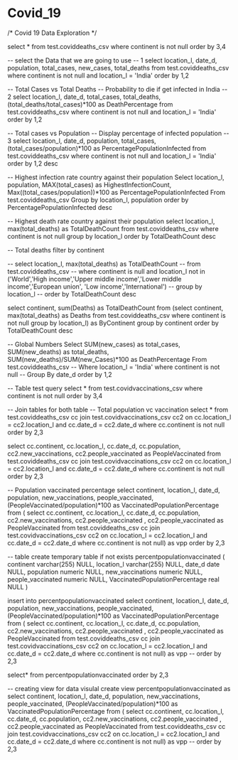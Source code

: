 # Covid_19
/* Covid 19 Data Exploration */

select *
from test.coviddeaths_csv
where continent is not null
order by 3,4

-- select the Data that we are going to use
-- 1
select location_l, date_d, population, total_cases, new_cases, total_deaths
from test.coviddeaths_csv
where continent is not null and location_l = 'India'
order by 1,2

-- Total Cases vs Total Deaths
-- Probability to die if get infected in India
-- 2
select location_l, date_d, total_cases, total_deaths, (total_deaths/total_cases)*100 as DeathPercentage
from test.coviddeaths_csv
where continent is not null and location_l = 'India'
order by 1,2

-- Total cases vs Population
-- Display percentage of infected population
-- 3
select location_l, date_d, population, total_cases, (total_cases/population)*100 as PercentagePopulationInfected
from test.coviddeaths_csv
where continent is not null and location_l = 'India'
order by 1,2 desc

-- Highest infection rate country against their population
Select location_l, population, MAX(total_cases) as HighestInfectionCount, Max((total_cases/population))*100 as PercentagePopulationInfected
From test.coviddeaths_csv
Group by location_l, population
order by PercentagePopulationInfected desc

-- Highest death rate country against their population
select location_l, max(total_deaths) as TotalDeathCount 
from test.coviddeaths_csv
where continent is not null
group by location_l
order by TotalDeathCount desc

-- Total deaths filter by continent

-- select location_l, max(total_deaths) as TotalDeathCount 
-- from test.coviddeaths_csv
-- where continent is null and location_l not in ('World','High income','Upper middle income','Lower middle income','European union', 'Low income','International')
-- group by location_l
-- order by TotalDeathCount desc

select continent, sum(Deaths) as TotalDeathCount
from (select continent, max(total_deaths) as Deaths
from test.coviddeaths_csv
where continent is not null
group by location_l) as ByContinent
group by continent
order by TotalDeathCount desc

-- Global Numbers
Select SUM(new_cases) as total_cases, SUM(new_deaths) as total_deaths, SUM(new_deaths)/SUM(new_Cases)*100 as DeathPercentage
From test.coviddeaths_csv
-- Where location_l = 'India'
where continent is not null 
-- Group By date_d
order by 1,2

-- Table test query
select *
from test.covidvaccinations_csv
where continent is not null
order by 3,4

-- Join tables for both table
-- Total population vc vaccination
select *
from test.coviddeaths_csv cc 
join test.covidvaccinations_csv cc2 
  on cc.location_l = cc2.location_l 
  and cc.date_d = cc2.date_d 
  where cc.continent is not null 
  order by 2,3

select cc.continent, cc.location_l, cc.date_d, cc.population, cc2.new_vaccinations, cc2.people_vaccinated as PeopleVaccinated
from test.coviddeaths_csv cc 
join test.covidvaccinations_csv cc2 
  on cc.location_l = cc2.location_l 
  and cc.date_d = cc2.date_d 
where cc.continent is not null  
order by 2,3

-- Population vaccinated percentage
select continent, location_l, date_d, population, new_vaccinations, people_vaccinated, (PeopleVaccinated/population)*100 as VaccinatedPopulationPercentage 
from (
select cc.continent, cc.location_l, cc.date_d, cc.population, cc2.new_vaccinations, cc2.people_vaccinated , cc2.people_vaccinated as PeopleVaccinated
from test.coviddeaths_csv cc 
join test.covidvaccinations_csv cc2 
  on cc.location_l = cc2.location_l 
  and cc.date_d = cc2.date_d 
where cc.continent is not null) as vpp
order by 2,3

-- table 
create temporary table if not exists percentpopulationvaccinated
(
continent varchar(255) NULL,
location_l varchar(255) NULL,
date_d date NULL,
population numeric NULL,
new_vaccinations numeric NULL,
people_vaccinated numeric NULL,
VaccinatedPopulationPercentage real NULL
) 

insert into percentpopulationvaccinated
select continent, location_l, date_d, population, new_vaccinations, people_vaccinated, (PeopleVaccinated/population)*100 as VaccinatedPopulationPercentage 
from (
select cc.continent, cc.location_l, cc.date_d, cc.population, cc2.new_vaccinations, cc2.people_vaccinated , cc2.people_vaccinated as PeopleVaccinated
from test.coviddeaths_csv cc 
join test.covidvaccinations_csv cc2 
  on cc.location_l = cc2.location_l 
  and cc.date_d = cc2.date_d 
where cc.continent is not null) as vpp
-- order by 2,3

select*
from percentpopulationvaccinated
order by 2,3

-- creating view for data visulal
create view percentpopulationvaccinated
as
select continent, location_l, date_d, population, new_vaccinations, people_vaccinated, (PeopleVaccinated/population)*100 as VaccinatedPopulationPercentage 
from (
select cc.continent, cc.location_l, cc.date_d, cc.population, cc2.new_vaccinations, cc2.people_vaccinated , cc2.people_vaccinated as PeopleVaccinated
from test.coviddeaths_csv cc 
join test.covidvaccinations_csv cc2 
  on cc.location_l = cc2.location_l 
  and cc.date_d = cc2.date_d 
where cc.continent is not null) as vpp
-- order by 2,3
